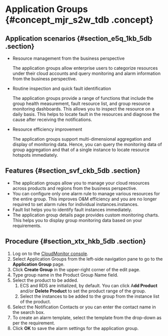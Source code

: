 # Application Groups {#concept_mjr_s2w_tdb .concept}

## Application scenarios {#section_e5q_1kb_5db .section}

-   Resource management from the business perspective

    The application groups allow enterprise users to categorize resources under their cloud accounts and query monitoring and alarm information from the business perspective.

-   Routine inspection and quick fault identification

    The application groups provide a range of functions that include the group health measurement, fault resource list, and group resource monitoring dashboards. This allows you to inspect the resource on a daily basis. This helps to locate fault in the resources and diagnose the cause after receiving the notifications.

-   Resource efficiency improvement

    The application groups support multi-dimensional aggregation and display of monitoring data. Hence, you can query the monitoring data of group aggregation and that of a single instance to locate resource hotspots immediately.


## Features {#section_svf_ckb_5db .section}

-   The application groups allow you to manage your cloud resources across products and regions from the business perspective.
-   You can configure only one alarm rule to manage various resources for the entire group. This improves O&M efficiency and you are no longer required to set alarm rules for individual instances.instances.
-   Fault list helps you to identify fault instances immediately.
-   The application group details page provides custom monitoring charts. This helps you to display group monitoring data based on your requirements.

## Procedure {#section_xtx_hkb_5db .section}

1.  Log on to the [CloudMonitor console](https://partners-intl.console.aliyun.com/#/cms).
2.  Select Application Groups from the left-side navigation pane to go to the **Application Group** page.
3.  Click **Create Group** in the upper-right corner of the edit page.
4.  Type group name in the Product Group Name field.
5.  Select the product to be added.
    1.  ECS and RDS are initialized, by default. You can click A**dd Product** and/or **Delete Product** to set the product range of the group.
    2.  Select the instances to be added to the group from the instance list of the product.
6.  Select the Notification Contacts or you can enter the contact name in the search box.
7.  To create an alarm template, select the template from the drop-down as per the requirement.
8.  Click **OK** to save the alarm settings for the application group.

